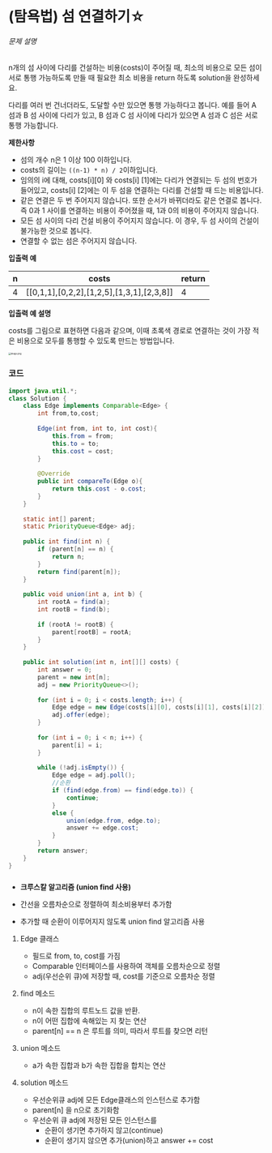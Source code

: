 # (탐욕법) 섬 연결하기☆

###### 문제 설명

n개의 섬 사이에 다리를 건설하는 비용(costs)이 주어질 때, 최소의 비용으로 모든 섬이 서로 통행 가능하도록 만들 때 필요한 최소 비용을 return 하도록 solution을 완성하세요.

다리를 여러 번 건너더라도, 도달할 수만 있으면 통행 가능하다고 봅니다. 예를 들어 A 섬과 B 섬 사이에 다리가 있고, B 섬과 C 섬 사이에 다리가 있으면 A 섬과 C 섬은 서로 통행 가능합니다.

**제한사항**

- 섬의 개수 n은 1 이상 100 이하입니다.
- costs의 길이는 `((n-1) * n) / 2`이하입니다.
- 임의의 i에 대해, costs[i][0] 와 costs[i] [1]에는 다리가 연결되는 두 섬의 번호가 들어있고, costs[i] [2]에는 이 두 섬을 연결하는 다리를 건설할 때 드는 비용입니다.
- 같은 연결은 두 번 주어지지 않습니다. 또한 순서가 바뀌더라도 같은 연결로 봅니다. 즉 0과 1 사이를 연결하는 비용이 주어졌을 때, 1과 0의 비용이 주어지지 않습니다.
- 모든 섬 사이의 다리 건설 비용이 주어지지 않습니다. 이 경우, 두 섬 사이의 건설이 불가능한 것으로 봅니다.
- 연결할 수 없는 섬은 주어지지 않습니다.

**입출력 예**

| n    | costs                                     | return |
| ---- | ----------------------------------------- | ------ |
| 4    | [[0,1,1],[0,2,2],[1,2,5],[1,3,1],[2,3,8]] | 4      |

**입출력 예 설명**

costs를 그림으로 표현하면 다음과 같으며, 이때 초록색 경로로 연결하는 것이 가장 적은 비용으로 모두를 통행할 수 있도록 만드는 방법입니다.

<img src="https://grepp-programmers.s3.amazonaws.com/files/production/13e2952057/f2746a8c-527c-4451-9a73-42129911fe17.png" alt="image.png " style="zoom:30%;" />



### 코드 

~~~java
import java.util.*;
class Solution {
    class Edge implements Comparable<Edge> {
        int from,to,cost;
        
        Edge(int from, int to, int cost){
            this.from = from;
            this.to = to;
            this.cost = cost;
        }
        
        @Override
        public int compareTo(Edge o){
            return this.cost - o.cost;
        }
    } 
    
    static int[] parent;
    static PriorityQueue<Edge> adj;
    
    public int find(int n) {
        if (parent[n] == n) {
            return n;
        }
        return find(parent[n]);
    }
    
    public void union(int a, int b) {
        int rootA = find(a);
        int rootB = find(b);
        
        if (rootA != rootB) {
            parent[rootB] = rootA;
        }
    }
    
    public int solution(int n, int[][] costs) {
        int answer = 0;
        parent = new int[n];
        adj = new PriorityQueue<>();
        
        for (int i = 0; i < costs.length; i++) {
            Edge edge = new Edge(costs[i][0], costs[i][1], costs[i][2]);
            adj.offer(edge);
        }
        
        for (int i = 0; i < n; i++) {
            parent[i] = i;
        }
        
        while (!adj.isEmpty()) {
            Edge edge = adj.poll();
            //순환
            if (find(edge.from) == find(edge.to)) {
                continue;
            }
            else {
                union(edge.from, edge.to);
                answer += edge.cost;
            }
        }
        return answer;
    }
}
~~~

### 

- **크루스칼 알고리즘 (union find 사용)**

- 간선을 오름차순으로 정렬하여 최소비용부터 추가함
- 추가할 때 순환이 이루어지지 않도록 union find 알고리즘 사용



1. Edge 클래스
   - 필드로 from, to, cost를 가짐
   - Comparable 인터페이스를 사용하여 객체를 오름차순으로 정렬
   - adj(우선순위 큐)에 저장할 때, cost를 기준으로 오름차순 정렬



2. find 메소드
   - n이 속한 집합의 루트노드 값을 반환.
   - n이 어떤 집합에 속해있는 지 찾는 연산
   - parent[n] == n 은 루트를 의미, 따라서 루트를 찾으면 리턴 



3. union 메소드
   - a가 속한 집합과 b가 속한 집합을 합치는 연산



4. solution 메소드
   - 우선순위큐 adj에 모든 Edge클래스의 인스턴스로 추가함
   - parent[n] 을 n으로 초기화함
   - 우선순위 큐 adj에 저장된 모든 인스턴스를
     - 순환이 생기면 추가하지 않고(continue)
     - 순환이 생기지 않으면 추가(union)하고 answer += cost